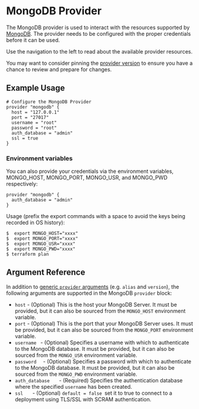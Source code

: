 
# MongoDB Provider

The MongoDB provider is used to interact with the resources supported by [MongoDB](https://www.mongodb.com/). The provider needs to be configured with the proper credentials before it can be used.

Use the navigation to the left to read about the available provider resources.

You may want to consider pinning the [provider version](https://www.terraform.io/docs/configuration/providers.html#provider-versions) to ensure you have a chance to review and prepare for changes.

## Example Usage

```hcl
# Configure the MongoDB Provider
provider "mongodb" {
  host = "127.0.0.1"
  port = "27017"
  username = "root"
  password = "root"
  auth_database = "admin"
  ssl = true
}
```

### Environment variables

You can also provide your credentials via the environment variables, MONGO_HOST, MONGO_PORT, MONGO_USR, and MONGO_PWD respectively:

```hcl
provider "mongodb" {
  auth_database = "admin"
}
```

Usage (prefix the export commands with a space to avoid the keys being recorded in OS history):

```shell
$  export MONGO_HOST="xxxx"
$  export MONGO_PORT="xxxx"
$  export MONGO_USR="xxxx"
$  export MONGO_PWD="xxxx"
$ terraform plan
```
## Argument Reference

In addition to [generic `provider`
arguments](https://www.terraform.io/docs/configuration/providers.html) (e.g.
`alias` and `version`), the following arguments are supported in the MongoDB
`provider` block:

* `host` - (Optional) This is the host your MongoDB Server. It must be
  provided, but it can also be sourced from the `MONGO_HOST`
  environment variable.
* `port` - (Optional) This is the port that your MongoDB Server uses. It must be
  provided, but it can also be sourced from the `MONGO_PORT`
  environment variable.
* `username ` - (Optional) Specifies a username with which to authenticate to the MongoDB database. It must be
  provided, but it can also be sourced from the `MONGO_USR`
  environment variable.
* `password  ` - (Optional) Specifies a password with which to authenticate to the MongoDB database. It must be
  provided, but it can also be sourced from the `MONGO_PWD`
  environment variable.
* `auth_database   ` - (Required) Specifies the authentication database where the specified `username` has been created.
* `ssl   ` - (Optional) `default = false `set it to true to connect to a deployment using TLS/SSL with SCRAM authentication.
  
